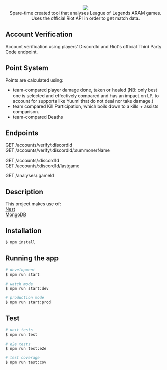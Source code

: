 
<p align="center">
<a href="https://www.codefactor.io/repository/github/marco-verbeek/raram-backend-v2" target="_blank"><img src="https://www.codefactor.io/repository/github/marco-verbeek/raram-backend-v2/badge"/></a>
<br>Spare-time created tool that analyses League of Legends ARAM games. Uses the official Riot API in order to get match data.
</p>

## Account Verification
Account verification using players' DiscordId and Riot's official Third Party Code endpoint.

## Point System
Points are calculated using:
- team-compared player damage done, taken or healed (NB: only best one is selected and effectively compared and has an impact on LP, to account for supports like Yuumi that do not deal nor take damage.)
- team compared Kill Participation, which boils down to a kills + assists comparison.
- team-compared Deaths

## Endpoints <br>
GET /accounts/verify/:discordId <br>
GET /accounts/verify/:discordId/:summonerName <br>

GET /accounts/:discordId <br>
GET /accounts/:discordId/lastgame <br>

GET /analyses/:gameId

## Description

This project makes use of: <br>
[Nest](https://github.com/nestjs/nest) <br>
[MongoDB](https://www.mongodb.com/) 

## Installation

```bash
$ npm install
```

## Running the app

```bash
# development
$ npm run start

# watch mode
$ npm run start:dev

# production mode
$ npm run start:prod
```

## Test

```bash
# unit tests
$ npm run test

# e2e tests
$ npm run test:e2e

# test coverage
$ npm run test:cov
```